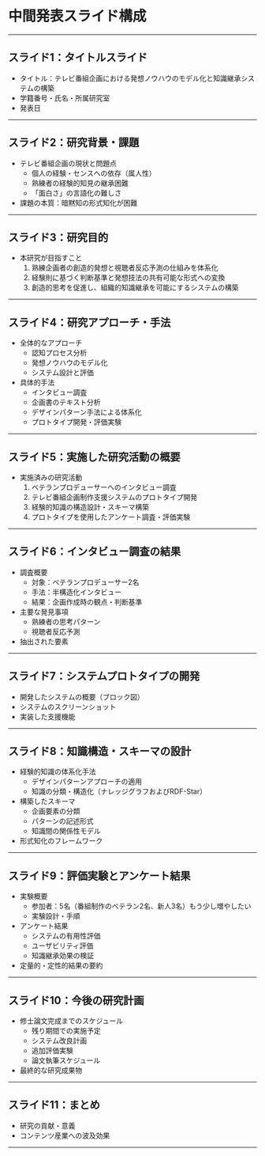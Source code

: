 # 中間発表スライド構成

---

## スライド1：タイトルスライド

- タイトル：テレビ番組企画における発想ノウハウのモデル化と知識継承システムの構築
- 学籍番号・氏名・所属研究室
- 発表日

---

## スライド2：研究背景・課題

- テレビ番組企画の現状と問題点
  - 個人の経験・センスへの依存（属人性）
  - 熟練者の経験的知見の継承困難
  - 「面白さ」の言語化の難しさ
- 課題の本質：暗黙知の形式知化が困難

---

## スライド3：研究目的

- 本研究が目指すこと
  1. 熟練企画者の創造的発想と視聴者反応予測の仕組みを体系化
  2. 経験則に基づく判断基準と発想技法の共有可能な形式への変換
  3. 創造的思考を促進し、組織的知識継承を可能にするシステムの構築

---

## スライド4：研究アプローチ・手法

- 全体的なアプローチ
  - 認知プロセス分析
  - 発想ノウハウのモデル化
  - システム設計と評価
- 具体的手法
  - インタビュー調査
  - 企画書のテキスト分析
  - デザインパターン手法による体系化
  - プロトタイプ開発・評価実験

---

## スライド5：実施した研究活動の概要

- 実施済みの研究活動
  1. ベテランプロデューサーへのインタビュー調査
  2. テレビ番組企画制作支援システムのプロトタイプ開発
  3. 経験的知識の構造設計・スキーマ構築
  4. プロトタイプを使用したアンケート調査・評価実験

---

## スライド6：インタビュー調査の結果

- 調査概要
  - 対象：ベテランプロデューサー2名
  - 手法：半構造化インタビュー
  - 結果：企画作成時の観点・判断基準
- 主要な発見事項
  - 熟練者の思考パターン
  - 視聴者反応予測
- 抽出された要素

---

## スライド7：システムプロトタイプの開発

- 開発したシステムの概要（ブロック図）
- システムのスクリーンショット
- 実装した支援機能

---

## スライド8：知識構造・スキーマの設計

- 経験的知識の体系化手法
  - デザインパターンアプローチの適用
  - 知識の分類・構造化（ナレッジグラフおよびRDF-Star）
- 構築したスキーマ
  - 企画要素の分類
  - パターンの記述形式
  - 知識間の関係性モデル
- 形式知化のフレームワーク

---

## スライド9：評価実験とアンケート結果

- 実験概要
  - 参加者：5名（番組制作のベテラン2名、新人3名）もう少し増やしたい
  - 実験設計・手順
- アンケート結果
  - システムの有用性評価
  - ユーザビリティ評価
  - 知識継承効果の検証
- 定量的・定性的結果の要約

---

## スライド10：今後の研究計画

- 修士論文完成までのスケジュール
  - 残り期間での実施予定
  - システム改良計画
  - 追加評価実験
  - 論文執筆スケジュール
- 最終的な研究成果物

---

## スライド11：まとめ

- 研究の貢献・意義
- コンテンツ産業への波及効果

---
